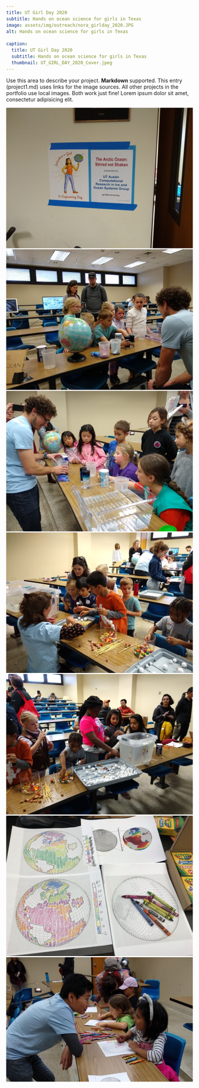 ```yaml
---
title: UT Girl Day 2020
subtitle: Hands on ocean science for girls in Texas
image: assets/img/outreach/nora_girlday_2020.JPG
alt: Hands on ocean science for girls in Texas   

caption:
  title: UT Girl Day 2020
  subtitle: Hands on ocean science for girls in Texas
  thumbnail: UT_GIRL_DAY_2020_Cover.jpeg
---
```

Use this area to describe your project. **Markdown** supported. This entry (project1.md) uses links for the image sources. All other projects in the portfolio use local images. Both work just fine! Lorem ipsum dolor sit amet, consectetur adipisicing elit. 


<img class="img-fluid" src="assets/img/outreach/UT_GIRL_DAY_2020_01.jpg">

<img class="img-fluid" src="assets/img/outreach/UT_GIRL_DAY_2020_02.jpg">

<img class="img-fluid" src="assets/img/outreach/UT_GIRL_DAY_2020_03.jpg">

<img class="img-fluid" src="assets/img/outreach/UT_GIRL_DAY_2020_04.jpg">

<img class="img-fluid" src="assets/img/outreach/UT_GIRL_DAY_2020_05.jpg">

<img class="img-fluid" src="assets/img/outreach/UT_GIRL_DAY_2020_06.jpg">

<img class="img-fluid" src="assets/img/outreach/UT_GIRL_DAY_2020_07.jpg">
